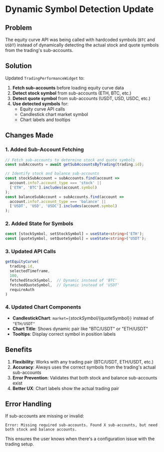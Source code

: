 # Dynamic Symbol Detection Update

## Problem
The equity curve API was being called with hardcoded symbols (`BTC` and `USDT`) instead of dynamically detecting the actual stock and quote symbols from the trading's sub-accounts.

## Solution
Updated `TradingPerformanceWidget` to:

1. **Fetch sub-accounts** before loading equity curve data
2. **Detect stock symbol** from sub-accounts (ETH, BTC, etc.)
3. **Detect quote symbol** from sub-accounts (USDT, USD, USDC, etc.)
4. **Use detected symbols** for:
   - Equity curve API calls
   - Candlestick chart market symbol
   - Chart labels and tooltips

## Changes Made

### 1. Added Sub-Account Fetching
```typescript
// Fetch sub-accounts to determine stock and quote symbols
const subAccounts = await getSubAccountsByTrading(trading.id);

// Identify stock and balance sub-accounts
const stockSubAccount = subAccounts.find(account =>
  account.info?.account_type === 'stock' ||
  ['ETH', 'BTC'].includes(account.symbol)
);
const balanceSubAccount = subAccounts.find(account =>
  account.info?.account_type === 'balance' ||
  ['USDT', 'USD', 'USDC'].includes(account.symbol)
);
```

### 2. Added State for Symbols
```typescript
const [stockSymbol, setStockSymbol] = useState<string>('ETH');
const [quoteSymbol, setQuoteSymbol] = useState<string>('USDT');
```

### 3. Updated API Calls
```typescript
getEquityCurve(
  trading.id,
  selectedTimeframe,
  100,
  fetchedStockSymbol,  // Dynamic instead of 'BTC'
  fetchedQuoteSymbol,  // Dynamic instead of 'USDT'
  requireAuth
)
```

### 4. Updated Chart Components
- **CandlestickChart**: `market={`${stockSymbol}/${quoteSymbol}`}` instead of `"ETH/USDT"`
- **Chart Title**: Shows dynamic pair like "BTC/USDT" or "ETH/USDT"
- **Tooltips**: Display correct symbol in position labels

## Benefits

1. **Flexibility**: Works with any trading pair (BTC/USDT, ETH/USDT, etc.)
2. **Accuracy**: Always uses the correct symbols from the trading's actual sub-accounts
3. **Error Prevention**: Validates that both stock and balance sub-accounts exist
4. **Better UX**: Chart labels show the actual trading pair

## Error Handling

If sub-accounts are missing or invalid:
```
Error: Missing required sub-accounts. Found X sub-accounts, but need both stock and balance accounts.
```

This ensures the user knows when there's a configuration issue with the trading setup.
